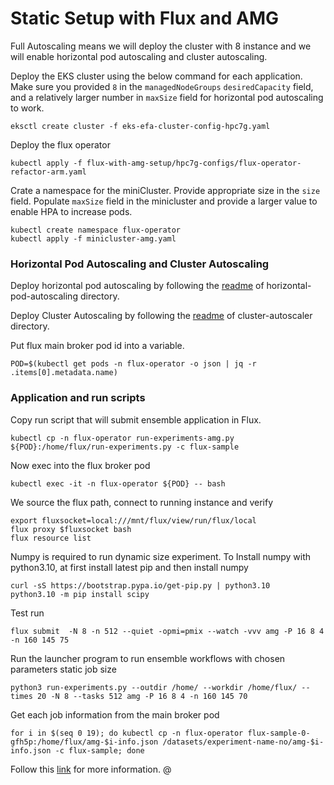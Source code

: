 # Static Setup with Flux and AMG
Full Autoscaling means we will deploy the cluster with 8 instance and we will enable horizontal pod autoscaling and cluster autoscaling.

Deploy the EKS cluster using the below command for each application. 
Make sure you provided `8` in the `managedNodeGroups` `desiredCapacity` field, and a relatively larger number in `maxSize` field for horizontal pod autoscaling to work. 

```console
eksctl create cluster -f eks-efa-cluster-config-hpc7g.yaml
```

Deploy the flux operator
```console
kubectl apply -f flux-with-amg-setup/hpc7g-configs/flux-operator-refactor-arm.yaml
```

Crate a namespace for the miniCluster. Provide appropriate size in the `size` field. Populate `maxSize` field in the minicluster
and provide a larger value to enable HPA to increase pods. 
```console
kubectl create namespace flux-operator
kubectl apply -f minicluster-amg.yaml
```

### Horizontal Pod Autoscaling and Cluster Autoscaling
Deploy horizontal pod autoscaling by following the [readme](../horizontal-pod-autoscaling/README.md) of horizontal-pod-autoscaling directory.

Deploy Cluster Autoscaling by following the [readme](../cluster-autoscaler/README.md) of cluster-autoscaler directory. 

Put flux main broker pod id into a variable. 
```console
POD=$(kubectl get pods -n flux-operator -o json | jq -r .items[0].metadata.name)
```

### Application and run scripts

Copy run script that will submit ensemble application in Flux.
```console
kubectl cp -n flux-operator run-experiments-amg.py ${POD}:/home/flux/run-experiments.py -c flux-sample
```

Now exec into the flux broker pod
```console
kubectl exec -it -n flux-operator ${POD} -- bash
```

We source the flux path, connect to running instance and verify
```console
export fluxsocket=local:///mnt/flux/view/run/flux/local
flux proxy $fluxsocket bash
flux resource list
```

Numpy is required to run dynamic size experiment. To Install numpy with python3.10, at first install latest pip and then install numpy
```pycon
curl -sS https://bootstrap.pypa.io/get-pip.py | python3.10
python3.10 -m pip install scipy
```

Test run
```console
flux submit  -N 8 -n 512 --quiet -opmi=pmix --watch -vvv amg -P 16 8 4 -n 160 145 75
```

Run the launcher program to run ensemble workflows with chosen parameters
static job size
```
python3 run-experiments.py --outdir /home/ --workdir /home/flux/ --times 20 -N 8 --tasks 512 amg -P 16 8 4 -n 160 145 70
```

Get each job information from the main broker pod
```
for i in $(seq 0 19); do kubectl cp -n flux-operator flux-sample-0-gfh5p:/home/flux/amg-$i-info.json /datasets/experiment-name-no/amg-$i-info.json -c flux-sample; done
```
Follow this [link](https://github.com/converged-computing/operator-experiments/tree/main/aws/lammps/hpc7g/run2) for more information. @
